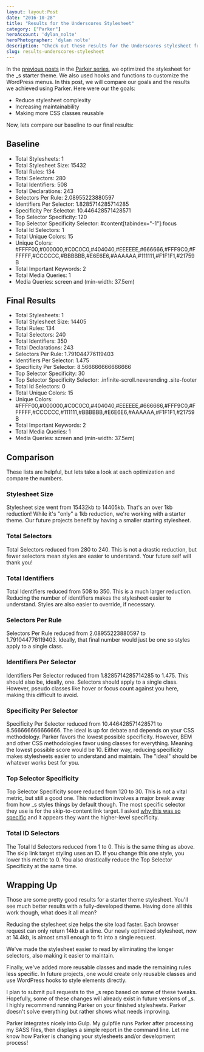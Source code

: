 ```yaml
---
layout: layout:Post
date: "2016-10-28"
title: "Results for the Underscores Stylesheet"
category: ["Parker"]
heroAccount: 'dylan_nolte'
heroPhotographer: 'dylan nolte'
description: "Check out these results for the Underscores stylesheet from Parker."
slug: results-underscores-stylesheet
---
```


In the [previous posts](/post/simplifying-menu-styling/) in the [Parker series](/post/parker-and-wordpress-theme-development/), we optimized the stylesheet for the _s starter theme. We also used hooks and functions to customize the WordPress menus. In this post, we will compare our goals and the results we achieved using Parker. Here were our the goals:

* Reduce stylesheet complexity
* Increasing maintainability
* Making more CSS classes reusable

Now, lets compare our baseline to our final results:

## Baseline

* Total Stylesheets: 1
* Total Stylesheet Size: 15432
* Total Rules: 134
* Total Selectors: 280
* Total Identifiers: 508
* Total Declarations: 243
* Selectors Per Rule: 2.08955223880597
* Identifiers Per Selector: 1.8285714285714285
* Specificity Per Selector: 10.446428571428571
* Top Selector Specificity: 120
* Top Selector Specificity Selector: #content[tabindex="-1"]:focus
* Total Id Selectors: 1
* Total Unique Colors: 15
* Unique Colors: #FFFF00,#000000,#C0C0C0,#404040,#EEEEEE,#666666,#FFF9C0,#FFFFFF,#CCCCCC,#BBBBBB,#E6E6E6,#AAAAAA,#111111,#F1F1F1,#21759B
* Total Important Keywords: 2
* Total Media Queries: 1
* Media Queries: screen and (min-width: 37.5em)

## Final Results

* Total Stylesheets: 1
* Total Stylesheet Size: 14405
* Total Rules: 134
* Total Selectors: 240
* Total Identifiers: 350
* Total Declarations: 243
* Selectors Per Rule: 1.791044776119403
* Identifiers Per Selector: 1.475
* Specificity Per Selector: 8.566666666666666
* Top Selector Specificity: 30
* Top Selector Specificity Selector: .infinite-scroll.neverending .site-footer
* Total Id Selectors: 0
* Total Unique Colors: 15
* Unique Colors: #FFFF00,#000000,#C0C0C0,#404040,#EEEEEE,#666666,#FFF9C0,#FFFFFF,#CCCCCC,#111111,#BBBBBB,#E6E6E6,#AAAAAA,#F1F1F1,#21759B
* Total Important Keywords: 2
* Total Media Queries: 1
* Media Queries: screen and (min-width: 37.5em)

## Comparison

These lists are helpful, but lets take a look at each optimization and compare the numbers.

### Stylesheet Size

Stylesheet size went from 15432kb to 14405kb. That's an over 1kb reduction! While it's "only" a 1kb reduction, we're working with a starter theme. Our future projects benefit by having a smaller starting stylesheet.

### Total Selectors

Total Selectors reduced from 280 to 240. This is not a drastic reduction, but fewer selectors mean styles are easier to understand. Your future self will thank you!

### Total Identifiers

Total Identifiers reduced from 508 to 350. This is a much larger reduction. Reducing the number of identifiers makes the stylesheet easier to understand. Styles are also easier to override, if necessary.

### Selectors Per Rule

Selectors Per Rule reduced from 2.08955223880597 to 1.791044776119403. Ideally, that final number would just be one so styles apply to a single class.

### Identifiers Per Selector

Identifiers Per Selector reduced from 1.8285714285714285 to 1.475. This should also be, ideally, one. Selectors should apply to a single class. However, pseudo classes like hover or focus count against you here, making this difficult to avoid.

### Specificity Per Selector

Specificity Per Selector reduced from 10.446428571428571 to 8.566666666666666. The ideal is up for debate and depends on your CSS methodology. Parker favors the lowest possible specificity. However, BEM and other CSS methodologies favor using classes for everything. Meaning the lowest possible score would be 10. Either way, reducing specificity makes stylesheets easier to understand and maintain. The "ideal" should be whatever works best for you.

### Top Selector Specificity

Top Selector Specificity score reduced from 120 to 30. This is not a vital metric, but still a good one. This reduction involves a major break away from how _s styles things by default though. The most specific selector they use is for the skip-to-content link target. I asked [why this was so specific](https://github.com/Automattic/_s/issues/1037) and it appears they want the higher-level specificity.

### Total ID Selectors

The Total Id Selectors reduced from 1 to 0. This is the same thing as above. The skip link target styling uses an ID. If you change this one style, you lower this metric to 0. You also drastically reduce the Top Selector Specificity at the same time.

## Wrapping Up

Those are some pretty good results for a starter theme stylesheet. You'll see much better results with a fully-developed theme. Having done all this work though, what does it all mean?

Reducing the stylesheet size helps the site load faster. Each browser request can only return 14kb at a time. Our newly optimized stylesheet, now at 14.4kb, is almost small enough to fit into a single request.

We've made the stylesheet easier to read by eliminating the longer selectors, also making it easier to maintain.

Finally, we've added more reusable classes and made the remaining rules less specific. In future projects, one would create only reusable classes and use WordPress hooks to style elements directly.

I plan to submit pull requests to the _s repo based on some of these tweaks. Hopefully, some of these changes will already exist in future versions of _s. I highly recommend running Parker on your finished stylesheets. Parker doesn't solve everything but rather shows what needs improving.

Parker integrates nicely into Gulp. My gulpfile runs Parker after processing my SASS files, then displays a simple report in the command line. Let me know how Parker is changing your stylesheets and/or development process!
